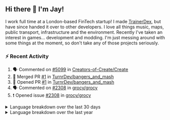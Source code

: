 ## Hi there 👋 I'm Jay!
I work full time at a London-based FinTech startup! I made [TrainerDex](https://www.github.com/TrainerDex), but have since handed it over to other developers. I love all things music, maps, public transport, infrastructure and the environment. Recently I've taken an interest in games... development and modding. I'm just messing around with some things at the moment, so don't take any of those projects seriously.

### :zap: Recent Activity

<!--START_SECTION:activity-->
1. 🗣 Commented on [#5099](https://github.com/Creators-of-Create/Create/pull/5099#issuecomment-1685125056) in [Creators-of-Create/Create](https://github.com/Creators-of-Create/Create)
2. 🎉 Merged PR [#1](https://github.com/TurnrDev/bangers_and_mash/pull/1) in [TurnrDev/bangers_and_mash](https://github.com/TurnrDev/bangers_and_mash)
3. 💪 Opened PR [#1](https://github.com/TurnrDev/bangers_and_mash/pull/1) in [TurnrDev/bangers_and_mash](https://github.com/TurnrDev/bangers_and_mash)
4. 🗣 Commented on [#2308](https://github.com/grocy/grocy/issues/2308#issuecomment-1677695787) in [grocy/grocy](https://github.com/grocy/grocy)
5. ❗ Opened issue [#2308](https://github.com/grocy/grocy/issues/2308) in [grocy/grocy](https://github.com/grocy/grocy)
<!--END_SECTION:activity-->

<details>
  <summary>Language breakdown over the last 30 days</summary>
  
  [<img src="https://wakatime.com/share/@TurnrDev/4142a9ac-7325-4d2f-a2bb-ec199b5c798c.svg" alt="A graph showing a rundown of my languages used in the past 30 days. Unforunately, I am unable to autogen alt headers for this at the moment."/>](https://wakatime.com/@TurnrDev)
</details>

<details>
  <summary>Language breakdown over the last year</summary>
  
  [<img src="https://github-readme-stats.vercel.app/api/wakatime?username=TurnrDev&layout=compact" alt="A graph showing a rundown of my languages used in the past year. Unforunately, I am unable to autogen alt headers for this at the moment." />](https://wakatime.com/@TurnrDev)
</details>
